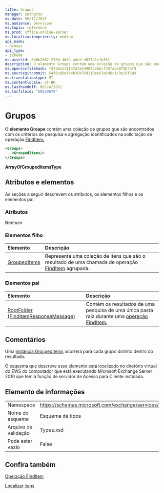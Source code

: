 ```yaml
---
title: Grupos
manager: sethgros
ms.date: 09/17/2015
ms.audience: Developer
ms.topic: reference
ms.prod: office-online-server
ms.localizationpriority: medium
api_name:
- Groups
api_type:
- schema
ms.assetid: 6b6b2d67-219d-4dfb-a4ed-d627b1cfb33f
description: O elemento Groups contém uma coleção de grupos que são encontrados com os critérios de pesquisa e agregação identificados na solicitação de operação FindItem.
ms.openlocfilehash: f47ab4111137d2e5d98fcc6dcf40fadc073b7af9
ms.sourcegitcommit: 54f6cd5a704b36b76d110ee53a6d6c1c3e15f5a9
ms.translationtype: MT
ms.contentlocale: pt-BR
ms.lasthandoff: 09/24/2021
ms.locfileid: "59539679"
---
```

# <a name="groups"></a>Grupos

O **elemento Groups** contém uma coleção de grupos que são encontrados com os critérios de pesquisa e agregação identificados na solicitação de operação [FindItem.](finditem-operation.md) 
  
```xml
<Groups>
   <GroupedItems/>
</Groups>
```

 **ArrayOfGroupedItemsType**
## <a name="attributes-and-elements"></a>Atributos e elementos

As seções a seguir descrevem os atributos, os elementos filhos e os elementos pai.
  
### <a name="attributes"></a>Atributos

Nenhum
  
### <a name="child-elements"></a>Elementos filho

|**Elemento**|**Descrição**|
|:-----|:-----|
|[GroupedItems](groupeditems.md) <br/> |Representa uma coleção de itens que são o resultado de uma chamada de operação [FindItem](finditem-operation.md) agrupada.  <br/> |
   
### <a name="parent-elements"></a>Elementos pai

|**Elemento**|**Descrição**|
|:-----|:-----|
|[RootFolder (FindItemResponseMessage)](rootfolder-finditemresponsemessage.md) <br/> |Contém os resultados de uma pesquisa de uma única pasta raiz durante uma [operação FindItem.](finditem-operation.md)  <br/> |
   
## <a name="remarks"></a>Comentários

Uma [instância GroupedItems](groupeditems.md) ocorrerá para cada grupo distinto dentro do resultado. 
  
O esquema que descreve esse elemento está localizado no diretório virtual do EWS do computador que está executando Microsoft Exchange Server 2010 que tem a função de servidor de Acesso para Cliente instalada.
  
## <a name="element-information"></a>Elemento de informações

|||
|:-----|:-----|
|Namespace  <br/> |https://schemas.microsoft.com/exchange/services/2006/types  <br/> |
|Nome do esquema  <br/> |Esquema de tipos  <br/> |
|Arquivo de validação  <br/> |Types.xsd  <br/> |
|Pode estar vazio  <br/> |False  <br/> |
   
## <a name="see-also"></a>Confira também



[Operação FindItem](finditem-operation.md)


[Localizar itens](https://msdn.microsoft.com/library/63af1f9c-464b-4fca-9ae3-3d60f24ca93c%28Office.15%29.aspx)

